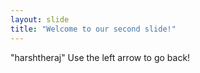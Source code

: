 ```yaml
---
layout: slide
title: "Welcome to our second slide!"
---
```

"harshtheraj"
Use the left arrow to go back!

